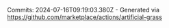Commits: 2024-07-16T09:19:03.380Z - Generated via https://github.com/marketplace/actions/artificial-grass
<br>
